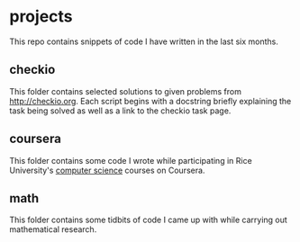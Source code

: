 # projects

This repo contains snippets of code I have written in the last six months.

## checkio

This folder contains selected solutions to given problems from http://checkio.org. Each script begins with a docstring briefly explaining the task being solved as well as a link to the checkio task page.

## coursera

This folder contains some code I wrote while participating in Rice University's [computer science](https://www.coursera.org/specializations/fundamentalscomputing2?utm_medium=listingPage) courses on Coursera.

## math

This folder contains some tidbits of code I came up with while carrying out mathematical research.
